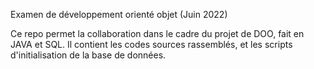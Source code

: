 Examen de développement orienté objet (Juin 2022)

Ce repo permet la collaboration dans le cadre du projet de DOO, fait en JAVA et SQL.
Il contient les codes sources rassemblés, et les scripts d'initialisation de la base de données.

